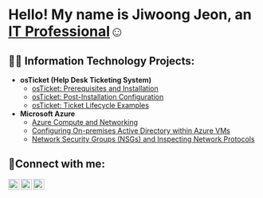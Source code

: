 <h1>Hello! My name is Jiwoong Jeon, an <a href="https://linkedin.com/in/Josh">IT Professional</a>☺</h1>

<h2>👨‍💻 Information Technology Projects:</h2>

- <b>osTicket (Help Desk Ticketing System)</b>
  - [osTicket: Prerequisites and Installation](https://github.com/jiwoongjeon89/osticket-prereqs)
  - [osTicket: Post-Installation Configuration](https://github.com/jiwoongjeon89/post-install-config)
  - [osTicket: Ticket Lifecycle Examples](https://github.com/jiwoongjeon89/ticket-lifecycle)
- <b>Microsoft Azure</b>
  - [Azure Compute and Networking](https://github.com/jiwoongjeon89/compute-networking)
  - [Configuring On-premises Active Directory within Azure VMs](https://github.com/jiwoongjeon89/configure-ad)
  - [Network Security Groups (NSGs) and Inspecting Network Protocols](https://github.com/jiwoongjeon89/azure-network-protocols)

<h2>🤳Connect with me:</h2>

[<img align="left" alt="Josh | Twitter" width="22px" src="https://cdn.jsdelivr.net/npm/simple-icons@v3/icons/twitter.svg" />][twitter]
[<img align="left" alt="Josh | LinkedIn" width="22px" src="https://cdn.jsdelivr.net/npm/simple-icons@v3/icons/linkedin.svg" />][linkedin]
[<img align="left" alt="Josh | Instagram" width="22px" src="https://cdn.jsdelivr.net/npm/simple-icons@v3/icons/instagram.svg" />][instagram]

[twitter]: https://twitter.com/Josh
[instagram]: https://www.instagram.com/Josh
[linkedin]: https://linkedin.com/in/Josh
